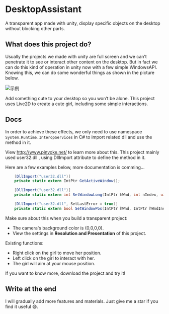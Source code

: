 # DesktopAssistant

A transparent app made with unity, display specific objects on the desktop without blocking other parts.
	
## What does this project do?
 
Usually the projects  we made with unity are full screen and we can’t penetrate it to see or interact other content on the desktop. But in fact we can do this kind of operation in unity now with a few simple WindowsAPI. Knowing this, we can do some wonderful things as shown in the picture below.
	
![示例](http://blog.lidonghui.xyz:8080/Github/DesktopAssistant1.jpg)

Add something cute to your desktop so you won’t be alone. This project uses Live2D  to create a cute girl, including some simple interactions.

## Docs

In order to achieve these effects, we only need to use  namespace ```System.Runtime.InteropServices``` in C# to import related dll and use the method in it.

View http://www.pinvoke.net/ to learn more about this. This project mainly used user32.dll , using DllImport attribute to define the method in it.

Here are a few examples below, more documentation is comming...

```csharp
    [DllImport("user32.dll")]
    private static extern IntPtr GetActiveWindow();
```

```csharp
    [DllImport("user32.dll")]
    private static extern int SetWindowLong(IntPtr hWnd, int nIndex, uint dwNewLong);
```

```csharp
    [DllImport("user32.dll", SetLastError = true)]
    private static extern bool SetWindowPos(IntPtr hWnd, IntPtr hWndInsertAfter, int X, int Y, int cx, int cy, uint uFlags);
```

Make sure about this when you build a transparent project:
 * The camera's background color is (0,0,0,0).
 * View the settings in **Resolution and Presentation** of this project.
 
 
Existing functions:
 * Right click on the girl to move her position.
 * Left click on the girl to interact with her.
 * The girl will aim at your mouse position.



If you want to know more, download the project and try it!

## Write at the end

I will gradually add more features and materials. Just give me a star if you find it useful :smile:.
